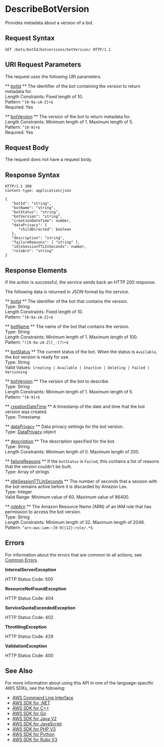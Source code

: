 # DescribeBotVersion<a name="API_DescribeBotVersion"></a>

Provides metadata about a version of a bot\.

## Request Syntax<a name="API_DescribeBotVersion_RequestSyntax"></a>

```
GET /bots/botId/botversions/botVersion/ HTTP/1.1
```

## URI Request Parameters<a name="API_DescribeBotVersion_RequestParameters"></a>

The request uses the following URI parameters\.

 ** [botId](#API_DescribeBotVersion_RequestSyntax) **   <a name="lexv2-DescribeBotVersion-request-botId"></a>
The identifier of the bot containing the version to return metadata for\.  
Length Constraints: Fixed length of 10\.  
Pattern: `^[0-9a-zA-Z]+$`   
Required: Yes

 ** [botVersion](#API_DescribeBotVersion_RequestSyntax) **   <a name="lexv2-DescribeBotVersion-request-botVersion"></a>
The version of the bot to return metadata for\.  
Length Constraints: Minimum length of 1\. Maximum length of 5\.  
Pattern: `^[0-9]+$`   
Required: Yes

## Request Body<a name="API_DescribeBotVersion_RequestBody"></a>

The request does not have a request body\.

## Response Syntax<a name="API_DescribeBotVersion_ResponseSyntax"></a>

```
HTTP/1.1 200
Content-type: application/json

{
   "botId": "string",
   "botName": "string",
   "botStatus": "string",
   "botVersion": "string",
   "creationDateTime": number,
   "dataPrivacy": { 
      "childDirected": boolean
   },
   "description": "string",
   "failureReasons": [ "string" ],
   "idleSessionTTLInSeconds": number,
   "roleArn": "string"
}
```

## Response Elements<a name="API_DescribeBotVersion_ResponseElements"></a>

If the action is successful, the service sends back an HTTP 200 response\.

The following data is returned in JSON format by the service\.

 ** [botId](#API_DescribeBotVersion_ResponseSyntax) **   <a name="lexv2-DescribeBotVersion-response-botId"></a>
The identifier of the bot that contains the version\.  
Type: String  
Length Constraints: Fixed length of 10\.  
Pattern: `^[0-9a-zA-Z]+$` 

 ** [botName](#API_DescribeBotVersion_ResponseSyntax) **   <a name="lexv2-DescribeBotVersion-response-botName"></a>
The name of the bot that contains the version\.  
Type: String  
Length Constraints: Minimum length of 1\. Maximum length of 100\.  
Pattern: `^([0-9a-zA-Z][_-]?)+$` 

 ** [botStatus](#API_DescribeBotVersion_ResponseSyntax) **   <a name="lexv2-DescribeBotVersion-response-botStatus"></a>
The current status of the bot\. When the status is `Available`, the bot version is ready for use\.  
Type: String  
Valid Values:` Creating | Available | Inactive | Deleting | Failed | Versioning` 

 ** [botVersion](#API_DescribeBotVersion_ResponseSyntax) **   <a name="lexv2-DescribeBotVersion-response-botVersion"></a>
The version of the bot to describe\.  
Type: String  
Length Constraints: Minimum length of 1\. Maximum length of 5\.  
Pattern: `^[0-9]+$` 

 ** [creationDateTime](#API_DescribeBotVersion_ResponseSyntax) **   <a name="lexv2-DescribeBotVersion-response-creationDateTime"></a>
A timestamp of the date and time that the bot version was created\.  
Type: Timestamp

 ** [dataPrivacy](#API_DescribeBotVersion_ResponseSyntax) **   <a name="lexv2-DescribeBotVersion-response-dataPrivacy"></a>
Data privacy settings for the bot version\.  
Type: [DataPrivacy](API_DataPrivacy.md) object

 ** [description](#API_DescribeBotVersion_ResponseSyntax) **   <a name="lexv2-DescribeBotVersion-response-description"></a>
The description specified for the bot\.  
Type: String  
Length Constraints: Minimum length of 0\. Maximum length of 200\.

 ** [failureReasons](#API_DescribeBotVersion_ResponseSyntax) **   <a name="lexv2-DescribeBotVersion-response-failureReasons"></a>
If the `botStatus` is `Failed`, this contains a list of reasons that the version couldn't be built\.  
Type: Array of strings

 ** [idleSessionTTLInSeconds](#API_DescribeBotVersion_ResponseSyntax) **   <a name="lexv2-DescribeBotVersion-response-idleSessionTTLInSeconds"></a>
The number of seconds that a session with the bot remains active before it is discarded by Amazon Lex\.  
Type: Integer  
Valid Range: Minimum value of 60\. Maximum value of 86400\.

 ** [roleArn](#API_DescribeBotVersion_ResponseSyntax) **   <a name="lexv2-DescribeBotVersion-response-roleArn"></a>
The Amazon Resource Name \(ARN\) of an IAM role that has permission to access the bot version\.  
Type: String  
Length Constraints: Minimum length of 32\. Maximum length of 2048\.  
Pattern: `^arn:aws:iam::[0-9]{12}:role/.*$` 

## Errors<a name="API_DescribeBotVersion_Errors"></a>

For information about the errors that are common to all actions, see [Common Errors](CommonErrors.md)\.

 **InternalServerException**   
  
HTTP Status Code: 500

 **ResourceNotFoundException**   
  
HTTP Status Code: 404

 **ServiceQuotaExceededException**   
  
HTTP Status Code: 402

 **ThrottlingException**   
  
HTTP Status Code: 429

 **ValidationException**   
  
HTTP Status Code: 400

## See Also<a name="API_DescribeBotVersion_SeeAlso"></a>

For more information about using this API in one of the language\-specific AWS SDKs, see the following:
+  [AWS Command Line Interface](https://docs.aws.amazon.com/goto/aws-cli/models.lex.v2-2020-08-07/DescribeBotVersion) 
+  [AWS SDK for \.NET](https://docs.aws.amazon.com/goto/DotNetSDKV3/models.lex.v2-2020-08-07/DescribeBotVersion) 
+  [AWS SDK for C\+\+](https://docs.aws.amazon.com/goto/SdkForCpp/models.lex.v2-2020-08-07/DescribeBotVersion) 
+  [AWS SDK for Go](https://docs.aws.amazon.com/goto/SdkForGoV1/models.lex.v2-2020-08-07/DescribeBotVersion) 
+  [AWS SDK for Java V2](https://docs.aws.amazon.com/goto/SdkForJavaV2/models.lex.v2-2020-08-07/DescribeBotVersion) 
+  [AWS SDK for JavaScript](https://docs.aws.amazon.com/goto/AWSJavaScriptSDK/models.lex.v2-2020-08-07/DescribeBotVersion) 
+  [AWS SDK for PHP V3](https://docs.aws.amazon.com/goto/SdkForPHPV3/models.lex.v2-2020-08-07/DescribeBotVersion) 
+  [AWS SDK for Python](https://docs.aws.amazon.com/goto/boto3/models.lex.v2-2020-08-07/DescribeBotVersion) 
+  [AWS SDK for Ruby V3](https://docs.aws.amazon.com/goto/SdkForRubyV3/models.lex.v2-2020-08-07/DescribeBotVersion) 